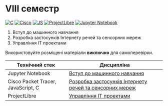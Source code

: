 # VIII семестр

[![C](https://img.shields.io/badge/C-7B8794?style=for-the-badge&logo=c&logoColor=white)](#)
[![Cisco](https://img.shields.io/badge/Cisco-162F53?style=for-the-badge&logo=cisco&logoColor=white)](#)
[![JS](https://img.shields.io/badge/JS-EFD81D?style=for-the-badge&logo=Javascript&logoColor=white)](#)
[![ProjectLibre](https://img.shields.io/badge/ProjectLibre-black?style=for-the-badge&logo=openproject&logoColor=red)](#)
[![Jupyter Notebook](https://img.shields.io/badge/Jupyter-F37626?style=for-the-badge&logo=jupyter&logoColor=white)](#)

1. Вступ до машинного навчання
2. Розробка застосунків Інтернету речей та сенсорних мереж
3. Управління ІТ проектами

Використовуйте розміщені матеріали **виключно** для самоперевірки.


Технічний стек | Дисципліна
-------------- | ----------
Jupyter Notebook | [Вступ до машинного навчання](./Machine-Learning/)
Cisco Packet Tracer, JavaScript, C | [Розробка застосунків Інтернету речей та сенсорних мереж](./Internet-of-Things/)
ProjectLibre | [Управління ІТ проектами](./Project-Management/)